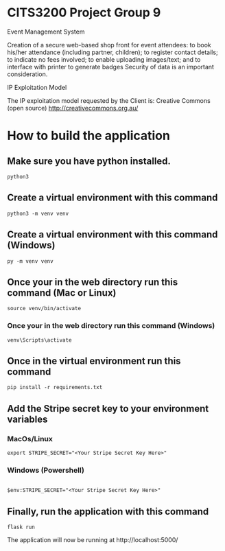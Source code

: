 # CITS3200 Project Group 9

Event Management System

Creation of a secure web-based shop front for event attendees:
to book his/her attendance (including partner, children);
to register contact details;
to indicate no fees involved;
to enable uploading images/text; and
to interface with printer to generate badges
Security of data is an important consideration.

IP Exploitation Model

The IP exploitation model requested by the Client is: Creative Commons (open source) http://creativecommons.org.au/

# How to build the application

## Make sure you have python installed.

```
python3
```

## Create a virtual environment with this command

```
python3 -m venv venv
```

## Create a virtual environment with this command (Windows)

```
py -m venv venv
```

## Once your in the web directory run this command (Mac or Linux)

```
source venv/bin/activate
```

### Once your in the web directory run this command (Windows)

```
venv\Scripts\activate
```

## Once in the virtual environment run this command

```
pip install -r requirements.txt
```


## Add the Stripe secret key to your environment variables

### MacOs/Linux

```
export STRIPE_SECRET="<Your Stripe Secret Key Here>"
```

### Windows (Powershell)

```

$env:STRIPE_SECRET="<Your Stripe Secret Key Here>"
```

## Finally, run the application with this command

```
flask run
```

The application will now be running at http://localhost:5000/
